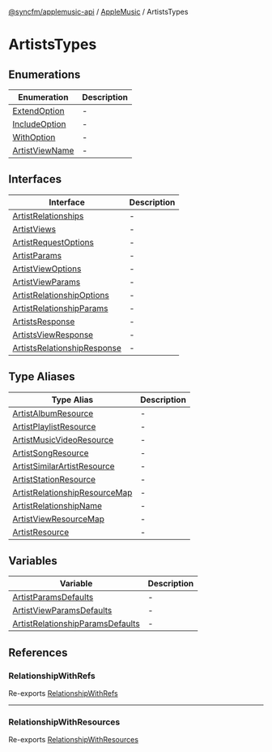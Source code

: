[@syncfm/applemusic-api](../../../../../globals.md) / [AppleMusic](../../index.md) / ArtistsTypes

# ArtistsTypes

## Enumerations

| Enumeration | Description |
| ------ | ------ |
| [ExtendOption](enumerations/ExtendOption.md) | - |
| [IncludeOption](enumerations/IncludeOption.md) | - |
| [WithOption](enumerations/WithOption.md) | - |
| [ArtistViewName](enumerations/ArtistViewName.md) | - |

## Interfaces

| Interface | Description |
| ------ | ------ |
| [ArtistRelationships](interfaces/ArtistRelationships.md) | - |
| [ArtistViews](interfaces/ArtistViews.md) | - |
| [ArtistRequestOptions](interfaces/ArtistRequestOptions.md) | - |
| [ArtistParams](interfaces/ArtistParams.md) | - |
| [ArtistViewOptions](interfaces/ArtistViewOptions.md) | - |
| [ArtistViewParams](interfaces/ArtistViewParams.md) | - |
| [ArtistRelationshipOptions](interfaces/ArtistRelationshipOptions.md) | - |
| [ArtistRelationshipParams](interfaces/ArtistRelationshipParams.md) | - |
| [ArtistsResponse](interfaces/ArtistsResponse.md) | - |
| [ArtistsViewResponse](interfaces/ArtistsViewResponse.md) | - |
| [ArtistsRelationshipResponse](interfaces/ArtistsRelationshipResponse.md) | - |

## Type Aliases

| Type Alias | Description |
| ------ | ------ |
| [ArtistAlbumResource](type-aliases/ArtistAlbumResource.md) | - |
| [ArtistPlaylistResource](type-aliases/ArtistPlaylistResource.md) | - |
| [ArtistMusicVideoResource](type-aliases/ArtistMusicVideoResource.md) | - |
| [ArtistSongResource](type-aliases/ArtistSongResource.md) | - |
| [ArtistSimilarArtistResource](type-aliases/ArtistSimilarArtistResource.md) | - |
| [ArtistStationResource](type-aliases/ArtistStationResource.md) | - |
| [ArtistRelationshipResourceMap](type-aliases/ArtistRelationshipResourceMap.md) | - |
| [ArtistRelationshipName](type-aliases/ArtistRelationshipName.md) | - |
| [ArtistViewResourceMap](type-aliases/ArtistViewResourceMap.md) | - |
| [ArtistResource](type-aliases/ArtistResource.md) | - |

## Variables

| Variable | Description |
| ------ | ------ |
| [ArtistParamsDefaults](variables/ArtistParamsDefaults.md) | - |
| [ArtistViewParamsDefaults](variables/ArtistViewParamsDefaults.md) | - |
| [ArtistRelationshipParamsDefaults](variables/ArtistRelationshipParamsDefaults.md) | - |

## References

### RelationshipWithRefs

Re-exports [RelationshipWithRefs](../AlbumsTypes/interfaces/RelationshipWithRefs.md)

***

### RelationshipWithResources

Re-exports [RelationshipWithResources](../AlbumsTypes/interfaces/RelationshipWithResources.md)
